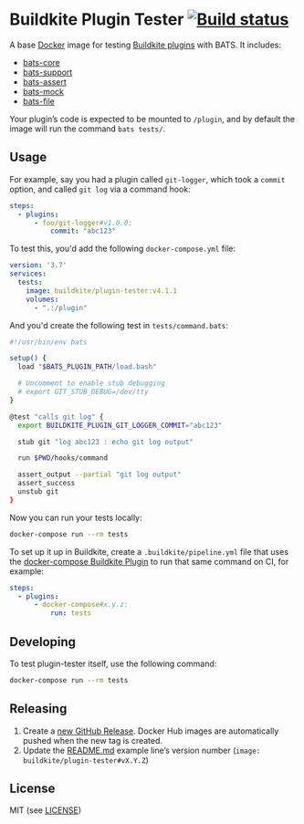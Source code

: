 # Buildkite Plugin Tester [![Build status](https://badge.buildkite.com/f6ce96d897af406221809efe925c0808cc49cdcf5b91771ce0.svg?branch=main)](https://buildkite.com/buildkite/plugin-tester)

A base [Docker](https://www.docker.com/) image for testing [Buildkite plugins](https://buildkite.com/docs/agent/v3/plugins) with BATS. It includes:

* [bats-core](https://github.com/bats-core/bats-core)
* [bats-support](https://github.com/bats-core/bats-support)
* [bats-assert](https://github.com/bats-core/bats-assert)
* [bats-mock](https://github.com/buildkite-plugins/bats-mock)
* [bats-file](https://github.com/bats-core/bats-file)

Your plugin’s code is expected to be mounted to `/plugin`, and by default the image will run the command `bats tests/`.

## Usage

For example, say you had a plugin called `git-logger`, which took a `commit` option, and called `git log` via a command hook:

```yml
steps:
  - plugins:
      - foo/git-logger#v1.0.0:
          commit: "abc123"
```

To test this, you'd add the following `docker-compose.yml` file:

```yml
version: '3.7'
services:
  tests:
    image: buildkite/plugin-tester:v4.1.1
    volumes:
      - ".:/plugin"
```

And you'd create the following test in `tests/command.bats`:

```bash
#!/usr/bin/env bats

setup() {
  load "$BATS_PLUGIN_PATH/load.bash"

  # Uncomment to enable stub debugging
  # export GIT_STUB_DEBUG=/dev/tty
}

@test "calls git log" {
  export BUILDKITE_PLUGIN_GIT_LOGGER_COMMIT="abc123"

  stub git "log abc123 : echo git log output"

  run $PWD/hooks/command

  assert_output --partial "git log output"
  assert_success
  unstub git
}
```

Now you can run your tests locally:

```bash
docker-compose run --rm tests
```

To set up it up in Buildkite, create a `.buildkite/pipeline.yml` file that uses the [docker-compose Buildkite Plugin](https://github.com/buildkite-plugins/docker-compose-buildkite-plugin) to run that same command on CI, for example:

```yml
steps:
  - plugins:
      - docker-compose#x.y.z:
          run: tests
```

## Developing

To test plugin-tester itself, use the following command:

```bash
docker-compose run --rm tests
```

## Releasing

1. Create a [new GitHub Release](https://github.com/buildkite-plugins/buildkite-plugin-tester/releases/new). Docker Hub images are automatically pushed when the new tag is created.
2. Update the [README.md](https://github.com/buildkite-plugins/buildkite-plugin-tester/edit/main/README.md) example line’s version number (`image: buildkite/plugin-tester#vX.Y.Z`)

## License

MIT (see [LICENSE](LICENSE))
